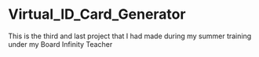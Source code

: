 # Virtual_ID_Card_Generator
This is the third and last project that I had made during my summer training under my Board Infinity Teacher
